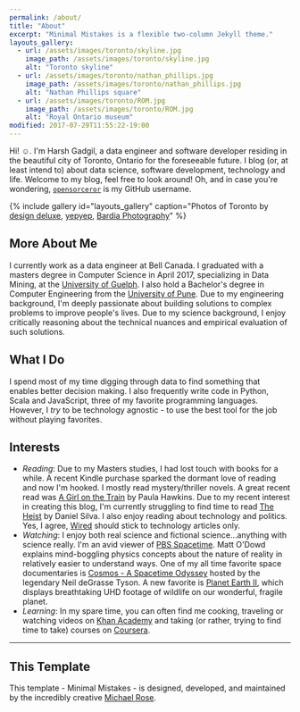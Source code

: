```yaml
---
permalink: /about/
title: "About"
excerpt: "Minimal Mistakes is a flexible two-column Jekyll theme."
layouts_gallery:
  - url: /assets/images/toronto/skyline.jpg
    image_path: /assets/images/toronto/skyline.jpg
    alt: "Toronto skyline"
  - url: /assets/images/toronto/nathan_phillips.jpg
    image_path: /assets/images/toronto/nathan_phillips.jpg
    alt: "Nathan Phillips square"
  - url: /assets/images/toronto/ROM.jpg
    image_path: /assets/images/toronto/ROM.jpg
    alt: "Royal Ontario museum"
modified: 2017-07-29T11:55:22-19:00
---
```


Hi! :relaxed:. I'm Harsh Gadgil, a data engineer and software developer residing in the beautiful city of Toronto, Ontario for the foreseeable future. I blog (or, at least intend to) about data science, software development, technology and life. Welcome to my blog, feel free to look around! Oh, and in case you're wondering, [`opensorceror`](https://github.com/opensorceror) is my GitHub username.

{% include gallery id="layouts_gallery" caption="Photos of Toronto by [design deluxe](https://www.flickr.com/photos/hdrdeluxe/6075814024/in/photolist-afU8Qd-oPRq5J-Rop6jY-3cVg2-b7YycX-vXbzBa-8T8FnZ-dnpJef-dXAt6h-o6Znsm-nJ8yFe-cjw5RJ-7U3mY5-7WQLUa-U4SAtt-5qM6wx-9RomD8-gxcNEZ-ahYL8G-DPg7jM-pjjGsq-6fTwHf-5amyJi-tKqtUB-VRKq3R-cfwFah-Ud5zVn-dk1GC9-9UmAvF-UGHVo8-8icS-TT8dpp-94rQv-pFT4H5-5uRbFQ-6sq2w-qtoAHq-eLsxah-5nnPHT-9a5g5d-rBPZVa-tyu4ve-5bHPyc-cKjLgo-qCRw7F-2oVgx-nsvDqg-nuXVyc-fiLRFE-eH6HXY), [yepyep](https://www.flickr.com/photos/rstiller/36042600966/in/photolist-WUXKyA-X8aJLs-Txf6eR-64LuF9-V4KW2u-r8aykG-WTBxvj-avciG8-pmzjMo-6bq9DZ-pmzjY5-UqrD54-qbSYGw-obTdqJ-9iVuME-VsiGJ5-hZ1eDD-WLHPZk-623Bav-TnT3eQ-UqrNFD-r6pGQt-UqrGBe-is9Nfv-psqqbm-Vpjyu3-opf6z8-4ipFEv-qK7GSV-VsVi2j-phWm31-TXmMhq-ipTy24-os34hw-ojPLTA-VCX6fU-i38dDi-W9jNxe-7kReq-2UqYJD-Rrw2dS-THaeFf-VstcKR-Qoury7-WHA3kN-dPC9oE-a8f1Ve-ipTxGX-VQTz91-pH2S3W), [Bardia Photography](https://www.flickr.com/photos/bardia_photowork/8195330318/in/photolist-ducdbA-UEtZtj-X5kNtq-TUboHg-nQLkWw-W5QaiC-94mkbf-SpKW4w-qg2yQ9-TUboKv-s5HJ81-odLHVz-WmagAa-piUWHg-pktQf4-Wm9YMF-pGZ7Hx-oyQqjV-pCDE1g-vhHbY-cLy3jm-pmpSDe-WxQqtR-oKaDr4-VLpFeU-WhSTkE-4GPQUk-rrkztZ-Vu3hUB-6PHWpS-Ug3p49-S8Y3mK-8eJRgF-pqPmK5-UCCZvs-avsyTa-8eNdx3-94nd4Q-SpKVJy-nmWCWu-pgvpy1-Tm3hWK-poW2pQ-qt8oGF-94irbe-94mTNW-94n6Zf-hF4DeX-Va6QDr-5hkYjd)" %}
<!--
[Install the Theme]({{ "/docs/quick-start-guide/" | absolute_url }}){: .btn .btn--success .btn--large} -->

## More About Me

I currently work as a data engineer at Bell Canada. I graduated with a masters degree in Computer Science in April 2017, specializing in Data Mining, at the [University of Guelph](http://www.uoguelph.ca/). I also hold a Bachelor's degree in Computer Engineering from the [University of Pune](http://www.unipune.ac.in/). Due to my engineering background, I'm deeply passionate about building solutions to complex problems to improve people's lives. Due to my science background, I enjoy critically reasoning about the technical nuances and empirical evaluation of such solutions.

## What I Do

I spend most of my time digging through data to find something that enables better decision making. I also frequently write code in Python, Scala and JavaScript, three of my favorite programming languages. However, I *try* to be technology agnostic - to use the best tool for the job without playing favorites.

## Interests

- *Reading*: Due to my Masters studies, I had lost touch with books for a while. A recent Kindle purchase sparked the dormant love of reading and now I'm hooked. I mostly read mystery/thriller novels. A great recent read was [A Girl on the Train](https://www.goodreads.com/choiceawards/best-mystery-thriller-books-2015) by Paula Hawkins. Due to my recent interest in creating this blog, I'm currently struggling to find time to read [The Heist](https://www.goodreads.com/book/show/18730158-the-heist?from_search=true) by Daniel Silva. I also enjoy reading about technology and politics. Yes, I agree, [Wired](https://www.wired.com/) should stick to technology articles only.
- *Watching*: I enjoy both real science and fictional science...anything with science really. I'm an avid viewer of [PBS Spacetime](https://www.youtube.com/channel/UC7_gcs09iThXybpVgjHZ_7g). Matt O'Dowd explains mind-boggling physics concepts about the nature of reality in relatively easier to understand ways. One of my all time favorite space documentaries is [Cosmos - A Spacetime Odyssey](http://www.imdb.com/title/tt2395695/) hosted by the legendary Neil deGrasse Tyson. A new favorite is [Planet Earth II](http://www.imdb.com/title/tt5491994/), which displays breathtaking UHD footage of wildlife on our wonderful, fragile planet.
- *Learning*: In my spare time, you can often find me cooking, traveling or watching videos on [Khan Academy](https://www.khanacademy.org/) and taking (or rather, trying to find time to take) courses on [Coursera](https://www.coursera.org/).     

---

## This Template
This template - Minimal Mistakes - is designed, developed, and maintained by the incredibly creative [Michael Rose](https://mademistakes.com/).
